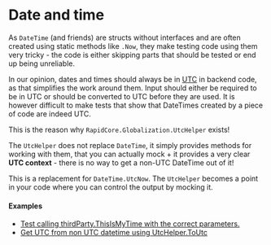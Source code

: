 # Date and time

As `DateTime` (and friends) are structs without interfaces and are often created using static methods like `.Now`, they make testing code using them very tricky - the code is either skipping parts that should be tested or end up being unreliable.

In our opinion, dates and times should always be in [UTC](https://en.wikipedia.org/wiki/Coordinated_Universal_Time) in backend code, as that simplifies the work around them. Input should either be required to be in UTC or should be converted to UTC before they are used. It is however difficult to make tests that show that DateTimes created by a piece of code are indeed UTC.

This is the reason why `RapidCore.Globalization.UtcHelper` exists!

The `UtcHelper` does not replace `DateTime`, it simply provides methods for working with them, that you can actually mock + it provides a very clear **UTC context** - there is no way to get a non-UTC DateTime out of it!

This is a replacement for `DateTime.UtcNow`. The `UtcHelper` becomes a point in your code where you can control the output by mocking it.

#### Examples

- [Test calling thirdParty.ThisIsMyTime with the correct parameters.](../Examples#test-calling-thirdpartythisismytime-with-the-correct-parameters)
- [Get UTC from non UTC datetime using UtcHelper.ToUtc](../Examples#get-utc-from-non-utc-datetime-using-utchelpertoutc)